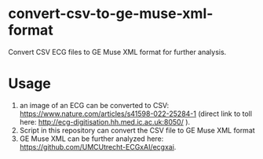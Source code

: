 # convert-csv-to-ge-muse-xml-format
Convert CSV ECG files to GE Muse XML format for further analysis.

# Usage
1. an image of an ECG can be converted  to CSV: https://www.nature.com/articles/s41598-022-25284-1 (direct link to toll here: http://ecg-digitisation.hh.med.ic.ac.uk:8050/ ).  
2. Script in this repository can convert the CSV file to GE Muse XML format
3. GE Muse XML can be further analyzed here: https://github.com/UMCUtrecht-ECGxAI/ecgxai.
